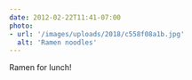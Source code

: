 ```yaml
---
date: 2012-02-22T11:41-07:00
photo:
- url: '/images/uploads/2018/c558f08a1b.jpg'
  alt: 'Ramen noodles'
---
```

Ramen for lunch!
